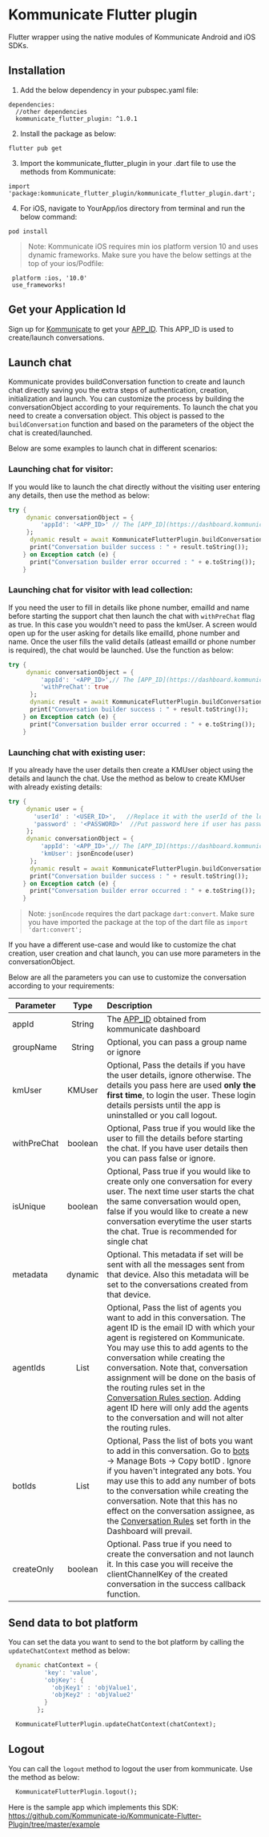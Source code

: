 # Kommunicate Flutter plugin 
 Flutter wrapper using the native modules of Kommunicate Android and iOS SDKs. 

## Installation

1) Add the below dependency in your pubspec.yaml file:
```
dependencies:
  //other dependencies
  kommunicate_flutter_plugin: ^1.0.1
```

2) Install the package as below:
```
flutter pub get
```
3) Import the kommunicate_flutter_plugin in your .dart file to use the methods from Kommunicate:

```
import 'package:kommunicate_flutter_plugin/kommunicate_flutter_plugin.dart';
```

4) For iOS, navigate to YourApp/ios directory from terminal and run the below command:
```
pod install
```

>Note: Kommunicate iOS requires min ios platform version 10 and uses dynamic frameworks. Make sure you have the below settings at the top of your ios/Podfile:

```
 platform :ios, '10.0'
 use_frameworks!
```

## Get your Application Id
Sign up for [Kommunicate](https://dashboard.kommunicate.io) to get your [APP_ID](https://dashboard.kommunicate.io/settings/install). This APP_ID is used to create/launch conversations.


## Launch chat
Kommunicate provides buildConversation function to create and launch chat directly saving you the extra steps of authentication, creation, initialization and launch. You can customize the process by building the conversationObject according to your requirements.
To launch the chat you need to create a conversation object. This object is passed to the `buildConversation` function and based on the parameters of the object the chat is created/launched.

Below are some examples to launch chat in different scenarios:

### Launching chat for visitor:
If you would like to launch the chat directly without the visiting user entering any details, then use the method as below:

```dart
try {
     dynamic conversationObject = {
         'appId': '<APP_ID>' // The [APP_ID](https://dashboard.kommunicate.io/settings/install) obtained from kommunicate dashboard.
     };
      dynamic result = await KommunicateFlutterPlugin.buildConversation(conversationObject);
      print("Conversation builder success : " + result.toString());
    } on Exception catch (e) {
      print("Conversation builder error occurred : " + e.toString());
    }
```
### Launching chat for visitor with lead collection:
If you need the user to fill in details like phone number, emailId and name before starting the support chat then launch the chat with `withPreChat` flag as true. In this case you wouldn't need to pass the kmUser. A screen would open up for the user asking for details like emailId, phone number and name. Once the user fills the valid details (atleast emailId or phone number is required), the chat would be launched. Use the function as below:

```dart
try {
     dynamic conversationObject = {
         'appId': '<APP_ID>',// The [APP_ID](https://dashboard.kommunicate.io/settings/install) obtained from kommunicate dashboard.
         'withPreChat': true
      };
      dynamic result = await KommunicateFlutterPlugin.buildConversation(conversationObject);
      print("Conversation builder success : " + result.toString());
    } on Exception catch (e) {
      print("Conversation builder error occurred : " + e.toString());
    }
```

### Launching chat with existing user:
If you already have the user details then create a KMUser object using the details and launch the chat. Use the method as below to create KMUser with already existing details:

```dart
try {
     dynamic user = {
       'userId' : '<USER_ID>',   //Replace it with the userId of the logged in user
       'password' : '<PASSWORD>'  //Put password here if user has password, ignore otherwise
     };
     dynamic conversationObject = {
         'appId': '<APP_ID>',// The [APP_ID](https://dashboard.kommunicate.io/settings/install) obtained from kommunicate dashboard.
         'kmUser': jsonEncode(user)
      };
      dynamic result = await KommunicateFlutterPlugin.buildConversation(conversationObject);
      print("Conversation builder success : " + result.toString());
    } on Exception catch (e) {
      print("Conversation builder error occurred : " + e.toString());
    }
```
> Note: `jsonEncode` requires the dart package `dart:convert`. Make sure you have imported the package at the top of the dart file as `import 'dart:convert';`

If you have a different use-case and would like to customize the chat creation, user creation and chat launch, you can use more parameters in the conversationObject.

Below are all the parameters you can use to customize the conversation according to your requirements:

| Parameter        | Type           | Description  |
| ------------- |:-------------:| :-----|
| appId      | String      |   The [APP_ID](https://dashboard.kommunicate.io/settings/install) obtained from kommunicate dashboard |
| groupName      | String      |   Optional, you can pass a group name or ignore |
| kmUser | KMUser     |    Optional, Pass the details if you have the user details, ignore otherwise. The details you pass here are used **only the first time**, to login the user. These login details persists until the app is uninstalled or you call logout. |
| withPreChat | boolean      |   Optional, Pass true if you would like the user to fill the details before starting the chat. If you have user details then you can pass false or ignore. |
| isUnique | boolean      |   Optional,  Pass true if you would like to create only one conversation for every user. The next time user starts the chat the same conversation would open, false if you would like to create a new conversation everytime the user starts the chat. True is recommended for single chat|
| metadata      | dynamic      |   Optional. This metadata if set will be sent with all the messages sent from that device. Also this metadata will be set to the conversations created from that device.  |
| agentIds | List<String>      |    Optional, Pass the list of agents you want to add in this conversation. The agent ID is the email ID with which your agent is registered on Kommunicate. You may use this to add agents to the conversation while creating the conversation. Note that, conversation assignment will be done on the basis of the routing rules set in the [Conversation Rules section](https://dashboard.kommunicate.io/settings/conversation-rules). Adding agent ID here will only add the agents to the conversation and will not alter the routing rules.|
| botIds | List<String>      |    Optional, Pass the list of bots you want to add in this conversation. Go to [bots](https://dashboard.kommunicate.io/bot) -> Manage Bots -> Copy botID . Ignore if you haven't integrated any bots. You may use this to add any number of bots to the conversation while creating the conversation. Note that this has no effect on the conversation assignee, as the [Conversation Rules](https://dashboard.kommunicate.io/settings/conversation-rules) set forth in the Dashboard will prevail.|
| createOnly      | boolean      |   Optional. Pass true if you need to create the conversation and not launch it. In this case you will receive the clientChannelKey of the created conversation in the success callback function.|
  
## Send data to bot platform
You can set the data you want to send to the bot platform by calling the `updateChatContext` method as below:

```dart
  dynamic chatContext = {
          'key': 'value',
          'objKey': {
            'objKey1' : 'objValue1',
            'objKey2' : 'objValue2'
          }
        };

  KommunicateFlutterPlugin.updateChatContext(chatContext);
```

## Logout
You can call the `logout` method to logout the user from kommunicate. Use the method as below:

```dart
  KommunicateFlutterPlugin.logout();
```
   
Here is the sample app which implements this SDK: https://github.com/Kommunicate-io/Kommunicate-Flutter-Plugin/tree/master/example
